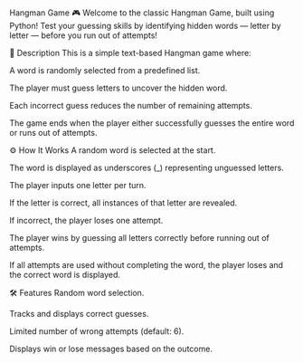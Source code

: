 Hangman Game 🎮
Welcome to the classic Hangman Game, built using Python!
Test your guessing skills by identifying hidden words — letter by letter — before you run out of attempts!

📜 Description
This is a simple text-based Hangman game where:

A word is randomly selected from a predefined list.

The player must guess letters to uncover the hidden word.

Each incorrect guess reduces the number of remaining attempts.

The game ends when the player either successfully guesses the entire word or runs out of attempts.

⚙️ How It Works
A random word is selected at the start.

The word is displayed as underscores (_) representing unguessed letters.

The player inputs one letter per turn.

If the letter is correct, all instances of that letter are revealed.

If incorrect, the player loses one attempt.

The player wins by guessing all letters correctly before running out of attempts.

If all attempts are used without completing the word, the player loses and the correct word is displayed.

🛠️ Features
Random word selection.

Tracks and displays correct guesses.

Limited number of wrong attempts (default: 6).

Displays win or lose messages based on the outcome.

